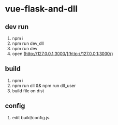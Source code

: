 # vue-flask-and-dll

## dev run
1. npm i
2. npm run dev_dll
3. npm run dev
4. open [http://127.0.0.1:3000/](http://127.0.0.1:3000/)

## build
1. npm i
2. npm run dll && npm run dll_user
3. build file on dist

## config
1. edit build/config.js

